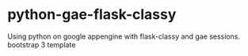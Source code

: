 python-gae-flask-classy
=======================

Using python on google appengine with flask-classy and gae sessions. bootstrap 3 template
